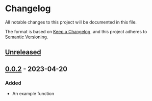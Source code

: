 # Changelog

All notable changes to this project will be documented in this file.

The format is based on [Keep a Changelog](https://keepachangelog.com/en/1.0.0/), and this project adheres to [Semantic Versioning](https://semver.org/spec/v2.0.0.html).

## [Unreleased]

## [0.0.2] - 2023-04-20
### Added
- An example function

[Unreleased]: https://github.com/mattflow/pybetting/compare/0.0.2...master
[0.0.2]: https://github.com/mattflow/pybetting/tree/0.0.2

